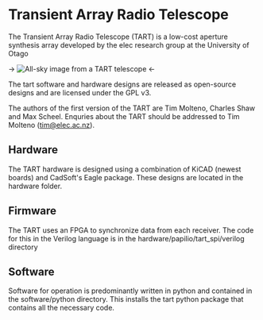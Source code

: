 # Transient Array Radio Telescope

The Transient Array Radio Telescope (TART) is a low-cost aperture synthesis array
developed by the elec research group at the University of Otago

-> ![All-sky image from a TART telescope][tart_image] <-

The tart software and hardware designs are released as open-source designs and are
licensed under the GPL v3.

The authors of the first version of the TART are Tim Molteno, Charles Shaw and Max 
Scheel. Enquries about the TART should be addressed to Tim Molteno (tim@elec.ac.nz). 

## Hardware

The TART hardware is designed using a combination of KiCAD (newest boards) and
CadSoft's Eagle package. These designs are located in the hardware folder.

## Firmware

The TART uses an FPGA to synchronize data from each receiver. The code for this in the 
Verilog language is in the hardware/papilio/tart_spi/verilog directory

## Software 

Software for operation is predominantly written in python and contained in the software/python
directory. This installs the tart python package that contains all the necessary code.


[tart_image]: https://github.com/tmolteno/TART/blob/master/doc/img/tart_image.jpg "TART All-Sky Image"
